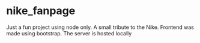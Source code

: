 # nike_fanpage

Just a fun project using node only. A small tribute to the Nike.
Frontend was made using bootstrap.
The server is hosted locally
